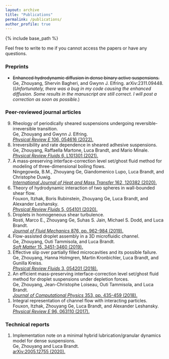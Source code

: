 ```yaml
---
layout: archive
title: "Publications"
permalink: /publications/
author_profile: true
---
```


<!-- {% if site.author.googlescholar %}
  You can also find my articles on <u><a href="{{author.googlescholar}}">my Google Scholar profile</a>.</u>
{% endif %} -->

{% include base_path %}

<!-- {% for post in site.publications reversed %}
  {% include archive-single.html %}
{% endfor %} -->

Feel free to write to me if you cannot access the papers or have any questions.

### Preprints

* ~~Enhanced hydrodynamic diffusion in dense binary active suspensions.~~<br>
Ge, Zhouyang, Shervin Bagheri, and Gwynn J. Elfring. 
arXiv:2311.09448.<br>
(_Unfortunately, there was a bug in my code causing the enhanced diffusion. Some results in the manuscript are still correct. I will post a correction as soon as possible._)

### Peer-reviewed journal articles

<ol reversed>

<li>
Rheology of periodically sheared suspensions undergoing reversible-irreversible transition.<br>
Ge, Zhouyang and Gwynn J. Elfring.<br>
<a href="https://link.aps.org/doi/10.1103/PhysRevE.106.054616"><i>Physical Review E</i> 106, 054616 (2022).</a>
</li>

<li>
Irreversibility and rate dependence in sheared adhesive suspensions.<br>
Ge, Zhouyang, Raffaella Martone, Luca Brandt, and Mario Minale.<br>
<a href="https://journals.aps.org/prfluids/abstract/10.1103/PhysRevFluids.6.L101301"><i>Physical Review Fluids</i> 6, L101301 (2021).</a>
</li>

<li>
A mass-preserving interface-correction level set/ghost fluid method for modeling of three-dimensional boiling flows.<br>
Ningegowda, B.M., Zhouyang Ge, Giandomenico Lupo, Luca Brandt, and Christophe Duwig.<br>
<a href="https://www.sciencedirect.com/science/article/abs/pii/S0017931020333184"><i>International Journal of Heat and Mass Transfer</i> 162, 120382 (2020).</a>
</li>

<li> 
Theory of hydrodynamic interaction of two spheres in wall-bounded shear flow.<br>
Fouxon, Itzhak, Boris Rubinstein, Zhouyang Ge, Luca Brandt, and Alexander Leshansky.<br>
<a href="https://journals.aps.org/prfluids/abstract/10.1103/PhysRevFluids.5.054101"><i>Physical Review Fluids</i> 5, 054101 (2020).</a>
</li>

<li> 
Droplets in homogeneous shear turbulence.<br>
Rosti, Marco E., Zhouyang Ge, Suhas S. Jain, Michael S. Dodd, and Luca Brandt.<br>
<a href="https://doi.org/10.1017/jfm.2019.581"><i>Journal of Fluid Mechanics</i> 876, pp. 962-984 (2019).</a>
</li>

<li> 
Flow-assisted droplet assembly in a 3D microfluidic channel.<br>
Ge, Zhouyang, Outi Tammisola, and Luca Brandt.<br>
<a href="https://doi.org/10.1039/C8SM02479K"><i>Soft Matter</i> 15, 3451-3460 (2019).</a>
</li>

<li> 
Effective slip over partially filled microcavities and its possible failure.<br>
Ge, Zhouyang, Hanna Holmgren, Martin Kronbichler, Luca Brandt, and Gunilla Kreiss.<br>
<a href="https://doi.org/10.1103/PhysRevFluids.3.054201"><i>Physical Review Fluids</i> 3, 054201 (2018).</a>
</li>

<li> 
An efficient mass-preserving interface-correction level set/ghost fluid method for droplet suspensions under depletion forces.<br>
Ge, Zhouyang, Jean-Christophe Loiseau, Outi Tammisola, and Luca Brandt.<br>
<a href="https://doi.org/10.1016/j.jcp.2017.10.046"><i>Journal of Computational Physics</i> 353, pp. 435-459 (2018).</a>
</li>

<li> 
Integral representation of channel flow with interacting particles.<br>
Fouxon, Itzhak, Zhouyang Ge, Luca Brandt, and Alexander Leshansky.<br>
<a href="https://doi.org/10.1103/PhysRevE.96.063110"><i>Physical Review E</i> 96, 063110 (2017).</a>
</li>

</ol>

### Technical reports

<ol reversed>

<li>
Implementation note on a minimal hybrid lubrication/granular dynamics model for dense suspensions.<br>
Ge, Zhouyang and Luca Brandt.<br>
<a href="https://doi.org/10.48550/arXiv.2005.12755">arXiv:2005.12755 (2020).</a>
</li>

</ol>
